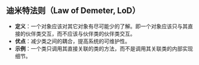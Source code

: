 ## **迪米特法则（Law of Demeter, LoD）**

- **定义**：一个对象应该对其它对象有尽可能少的了解。即一个对象应该只与其直接的伙伴类交互，而不应该与伙伴类的伙伴类交互。
- **优点**：减少类之间的耦合，提高系统的可维护性。
- **示例**：一个类只调用其直接关联的类的方法，而不是调用其关联类的内部实现细节。